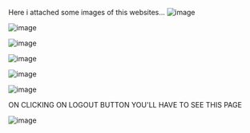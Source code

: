 Here i attached some images of this websites...
![image](https://github.com/user-attachments/assets/fff4a7dd-5f57-43a3-aa0f-9980b1c02081)

![image](https://github.com/user-attachments/assets/3883e8c7-d30b-4a2f-9adf-a39236cca431)

![image](https://github.com/user-attachments/assets/c488278c-82cb-4f6b-958b-075023a515c4)

![image](https://github.com/user-attachments/assets/938dc671-a722-4815-87e3-2c5b234771c7)

![image](https://github.com/user-attachments/assets/c3fa7380-508e-42d5-b4ea-c11f23ec7fb7)

![image](https://github.com/user-attachments/assets/66ed7c78-f9a3-42ae-ab6e-99dd25f5a796)

ON CLICKING ON LOGOUT BUTTON YOU'LL HAVE TO SEE THIS PAGE

![image](https://github.com/user-attachments/assets/7a91aa55-6a51-413b-816e-434298fb7e62)




